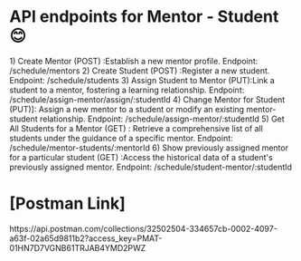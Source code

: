 <h1>API endpoints for Mentor - Student 😊</h1>
1) Create Mentor (POST) :Establish a new mentor profile. Endpoint: /schedule/mentors
2) Create Student (POST) :Register a new student. Endpoint: /schedule/students
3) Assign Student to Mentor (PUT):Link a student to a mentor, fostering a learning relationship. Endpoint: /schedule/assign-mentor/assign/:studentId
4) Change Mentor for Student (PUT)]: Assign a new mentor to a student or modify an existing mentor-student relationship. Endpoint: /schedule/assign-mentor/:studentId
5) Get All Students for a Mentor (GET) : Retrieve a comprehensive list of all students under the guidance of a specific mentor. Endpoint: /schedule/mentor-students/:mentorId
6) Show previously assigned mentor for a particular student (GET) :Access the historical data of a student's previously assigned mentor. Endpoint: /schedule/student-mentor/:studentId

 <h1>[Postman Link]</h1>
https://api.postman.com/collections/32502504-334657cb-0002-4097-a63f-02a65d9811b2?access_key=PMAT-01HN7D7VGNB61TRJAB4YMD2PWZ

